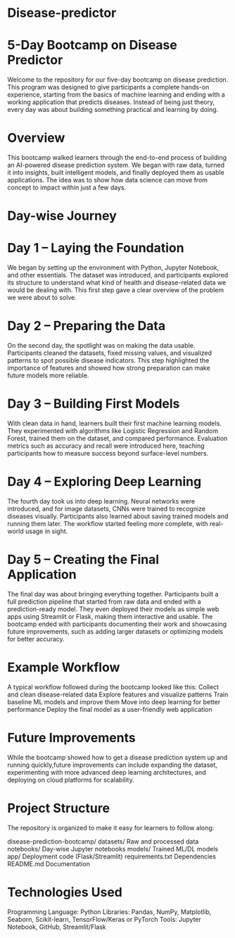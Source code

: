 # Disease-predictor

# 5-Day Bootcamp on Disease Predictor

Welcome to the repository for our five-day bootcamp on disease prediction. This program was designed to give participants a complete hands-on experience, starting from the basics of machine learning and ending with a working application that predicts diseases. Instead of being just theory, every day was about building something practical and learning by doing.

# Overview

This bootcamp walked learners through the end-to-end process of building an AI-powered disease prediction system. We began with raw data, turned it into insights, built intelligent models, and finally deployed them as usable applications. The idea was to show how data science can move from concept to impact within just a few days.

# Day-wise Journey

# Day 1 – Laying the Foundation

We began by setting up the environment with Python, Jupyter Notebook, and other essentials. The dataset was introduced, and participants explored its structure to understand what kind of health and disease-related data we would be dealing with. This first step gave a clear overview of the problem we were about to solve.

# Day 2 – Preparing the Data

On the second day, the spotlight was on making the data usable. Participants cleaned the datasets, fixed missing values, and visualized patterns to spot possible disease indicators. This step highlighted the importance of features and showed how strong preparation can make future models more reliable.

# Day 3 – Building First Models

With clean data in hand, learners built their first machine learning models. They experimented with algorithms like Logistic Regression and Random Forest, trained them on the dataset, and compared performance. Evaluation metrics such as accuracy and recall were introduced here, teaching participants how to measure success beyond surface-level numbers.

# Day 4 – Exploring Deep Learning

The fourth day took us into deep learning. Neural networks were introduced, and for image datasets, CNNs were trained to recognize diseases visually. Participants also learned about saving trained models and running them later. The workflow started feeling more complete, with real-world usage in sight.

# Day 5 – Creating the Final Application

The final day was about bringing everything together. Participants built a full prediction pipeline that started from raw data and ended with a prediction-ready model. They even deployed their models as simple web apps using Streamlit or Flask, making them interactive and usable. The bootcamp ended with participants documenting their work and showcasing future improvements, such as adding larger datasets or optimizing models for better accuracy.

# Example Workflow

A typical workflow followed during the bootcamp looked like this:
Collect and clean disease-related data
Explore features and visualize patterns
Train baseline ML models and improve them
Move into deep learning for better performance
Deploy the final model as a user-friendly web application

# Future Improvements

While the bootcamp showed how to get a disease prediction system up and running quickly,future improvements can include expanding the dataset, experimenting with more advanced deep learning architectures, and deploying on cloud platforms for scalability.

# Project Structure

The repository is organized to make it easy for learners to follow along:

disease-prediction-bootcamp/
datasets/ Raw and processed data
notebooks/ Day-wise Jupyter notebooks
models/ Trained ML/DL models
app/ Deployment code (Flask/Streamlit)
requirements.txt Dependencies
README.md Documentation

# Technologies Used

Programming Language: Python
Libraries: Pandas, NumPy, Matplotlib, Seaborn, Scikit-learn, TensorFlow/Keras or PyTorch
Tools: Jupyter Notebook, GitHub, Streamlit/Flask
